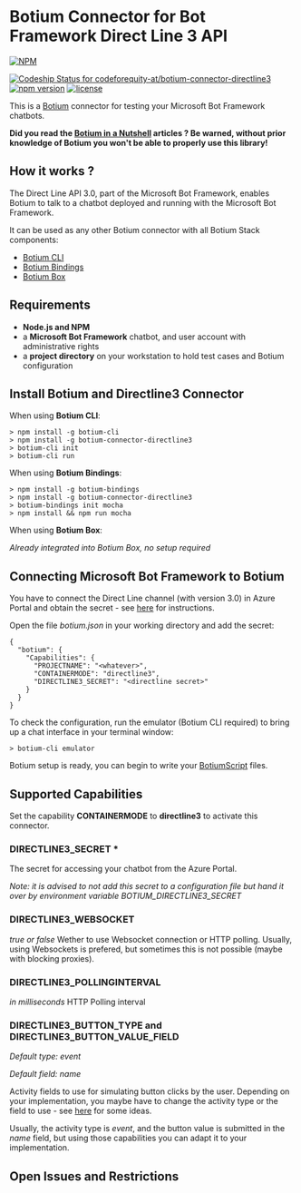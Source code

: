 # Botium Connector for Bot Framework Direct Line 3 API

[![NPM](https://nodei.co/npm/botium-connector-directline3.png?downloads=true&downloadRank=true&stars=true)](https://nodei.co/npm/botium-connector-directline3/)

[ ![Codeship Status for codeforequity-at/botium-connector-directline3](https://app.codeship.com/projects/b55f7630-3017-0136-d8f8-0a3261184ed0/status?branch=master)](https://app.codeship.com/projects/288502)
[![npm version](https://badge.fury.io/js/botium-connector-directline3.svg)](https://badge.fury.io/js/botium-connector-directline3)
[![license](https://img.shields.io/github/license/mashape/apistatus.svg)]()

This is a [Botium](https://github.com/codeforequity-at/botium-core) connector for testing your Microsoft Bot Framework chatbots.

__Did you read the [Botium in a Nutshell](https://medium.com/@floriantreml/botium-in-a-nutshell-part-1-overview-f8d0ceaf8fb4) articles ? Be warned, without prior knowledge of Botium you won't be able to properly use this library!__

## How it works ?
The Direct Line API 3.0, part of the Microsoft Bot Framework, enables Botium to talk to a chatbot deployed and running with the Microsoft Bot Framework.

It can be used as any other Botium connector with all Botium Stack components:
* [Botium CLI](https://github.com/codeforequity-at/botium-cli/)
* [Botium Bindings](https://github.com/codeforequity-at/botium-bindings/)
* [Botium Box](https://www.botium.at)

## Requirements

* __Node.js and NPM__
* a __Microsoft Bot Framework__ chatbot, and user account with administrative rights
* a __project directory__ on your workstation to hold test cases and Botium configuration

## Install Botium and Directline3 Connector

When using __Botium CLI__:

```
> npm install -g botium-cli
> npm install -g botium-connector-directline3
> botium-cli init
> botium-cli run
```

When using __Botium Bindings__:

```
> npm install -g botium-bindings
> npm install -g botium-connector-directline3
> botium-bindings init mocha
> npm install && npm run mocha
```

When using __Botium Box__:

_Already integrated into Botium Box, no setup required_

## Connecting Microsoft Bot Framework to Botium

You have to connect the Direct Line channel (with version 3.0) in Azure Portal and obtain the secret - see [here](https://docs.microsoft.com/en-us/azure/bot-service/bot-service-channel-connect-directline) for instructions.

Open the file _botium.json_ in your working directory and add the secret:

```
{
  "botium": {
    "Capabilities": {
      "PROJECTNAME": "<whatever>",
      "CONTAINERMODE": "directline3",
      "DIRECTLINE3_SECRET": "<directline secret>"
    }
  }
}
```

To check the configuration, run the emulator (Botium CLI required) to bring up a chat interface in your terminal window:

```
> botium-cli emulator
```

Botium setup is ready, you can begin to write your [BotiumScript](https://github.com/codeforequity-at/botium-core/wiki/Botium-Scripting) files.

## Supported Capabilities

Set the capability __CONTAINERMODE__ to __directline3__ to activate this connector.

### DIRECTLINE3_SECRET *
The secret for accessing your chatbot from the Azure Portal.

_Note: it is advised to not add this secret to a configuration file but hand it over by environment variable BOTIUM_DIRECTLINE3_SECRET_

### DIRECTLINE3_WEBSOCKET
_true or false_
Wether to use Websocket connection or HTTP polling. Usually, using Websockets is prefered, but sometimes this is not possible (maybe with blocking proxies).

### DIRECTLINE3_POLLINGINTERVAL
_in milliseconds_
HTTP Polling interval

### DIRECTLINE3_BUTTON_TYPE and DIRECTLINE3_BUTTON_VALUE_FIELD
_Default type: event_

_Default field: name_

Activity fields to use for simulating button clicks by the user. Depending on your implementation, you maybe have to change the activity type or the field to use - see [here](https://docs.microsoft.com/en-us/azure/bot-service/nodejs/bot-builder-nodejs-backchannel) for some ideas.

Usually, the activity type is _event_, and the button value is submitted in the _name_ field, but using those capabilities you can adapt it to your implementation.

## Open Issues and Restrictions
